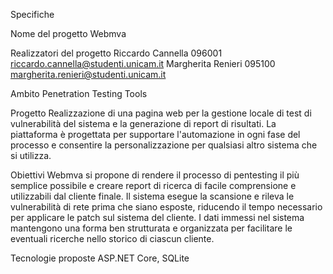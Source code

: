 Specifiche


Nome del progetto
Webmva


Realizzatori del progetto
Riccardo Cannella  096001  riccardo.cannella@studenti.unicam.it
Margherita Renieri 095100  margherita.renieri@studenti.unicam.it


Ambito
Penetration Testing Tools


Progetto
Realizzazione di una pagina web per la gestione locale di test di vulnerabilità del sistema e la generazione di report di risultati.
La piattaforma è progettata per supportare l'automazione in ogni fase del processo e consentire la personalizzazione per qualsiasi altro sistema che si utilizza.


Obiettivi 
Webmva si propone di rendere il processo di pentesting il più semplice possibile e creare report di ricerca di facile comprensione e utilizzabili dal cliente finale. 
Il sistema esegue la scansione e rileva le vulnerabilità di rete prima che siano esposte, riducendo il tempo necessario per applicare le patch sul sistema del cliente.
I dati immessi nel sistema mantengono una forma ben strutturata e organizzata per facilitare le eventuali ricerche nello storico di ciascun cliente. 


Tecnologie proposte
ASP.NET Core, SQLite

